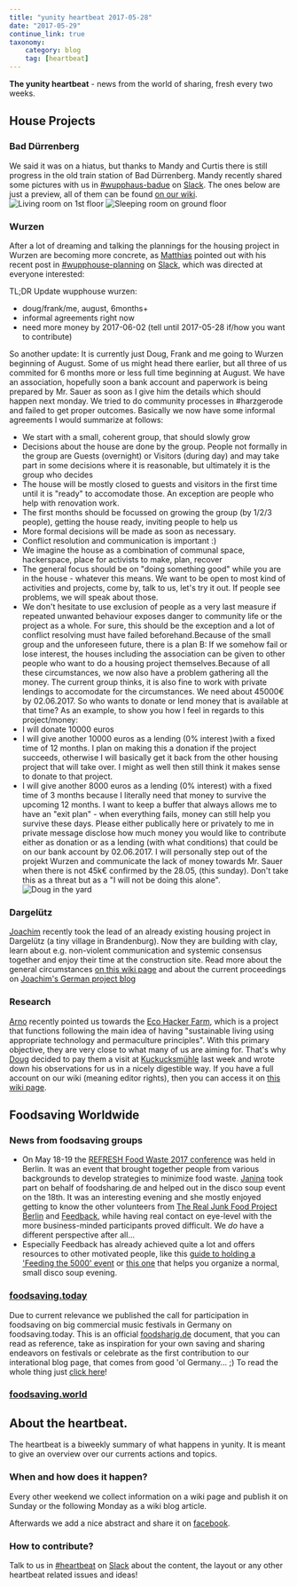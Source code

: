 ```yaml
---
title: "yunity heartbeat 2017-05-28"
date: "2017-05-29"
continue_link: true
taxonomy:
    category: blog
    tag: [heartbeat]
---
```


**The yunity heartbeat** - news from the world of sharing, fresh every two weeks.

## House Projects

### Bad Dürrenberg

We said it was on a hiatus, but thanks to Mandy and Curtis there is still progress in the old train station of Bad Dürrenberg. Mandy recently shared some pictures with us in [#wupphaus-badue](https://yunity.slack.com/messages/C0KPUD3L7/) on [Slack](https://slackin.yunity.org/). The ones below are just a preview, all of them can be found [on our wiki](https://yunity.atlassian.net/wiki/pages/viewpage.action?pageId=91131426).
![Living room on 1st floor](livingroom.jpg)
![Sleeping room on ground floor](sleepingroom.jpg)

### Wurzen

After a lot of dreaming and talking the plannings for the housing project in Wurzen are becoming more concrete, as [Matthias](https://github.com/NerdyProjects) pointed out with his recent post in [#wupphouse-planning](https://yunity.slack.com/messages/C3RS56Z38/) on [Slack](https://slackin.yunity.org/), which was directed at everyone interested: 

TL;DR Update wupphouse wurzen:
- doug/frank/me, august, 6months+
- informal agreements right now
- need more money by 2017-06-02 (tell until 2017-05-28 if/how you want to contribute)

So another update:
It is currently just Doug, Frank and me going to Wurzen beginning of August. Some of us might head there earlier, but all three of us commited for 6 months more or less full time beginning at August.
We have an association, hopefully soon a bank account and paperwork is being prepared by Mr. Sauer as soon as I give him the details which should happen next monday.
We tried to do community processes in #harzgerode and failed to get proper outcomes. Basically we now have some informal agreements I would summarize at follows:
- We start with a small, coherent group, that should slowly grow
- Decisions about the house are done by the group. People not formally in the group are Guests (overnight) or Visitors (during day) and may take part in some decisions where it is reasonable, but ultimately it is the group who decides
- The house will be mostly closed to guests and visitors in the first time until it is "ready" to accomodate those. An exception are people who help with renovation work.
- The first months should be focussed on growing the group (by 1/2/3 people), getting the house ready, inviting people to help us
- More formal decisions will be made as soon as necessary.
- Conflict resolution and communication is important :)
- We imagine the house as a combination of communal space, hackerspace, place for activists to make, plan, recover
- The general focus should be on "doing something good" while you are in the house - whatever this means. We want to be open to most kind of activities and projects, come by, talk to us, let's try it out. If people see problems, we will speak about those.
- We don't hesitate to use exclusion of people as a very last measure if repeated unwanted behaviour exposes danger to community life or the project as a whole. For sure, this should be the exception and a lot of conflict resolving must have failed beforehand.Because of the small group and the unforeseen future, there is a plan B:
If we somehow fail or lose interest, the houses including the association can be given to other people who want to do a housing project themselves.Because of all these circumstances, we now also have a problem gathering all the money. The current group thinks, it is also fine to work with private lendings to accomodate for the circumstances. We need about 45000€ by 02.06.2017. So who wants to donate or lend money that is available at that time?
As an example, to show you how I feel in regards to this project/money:
- I will donate 10000 euros
- I will give another 10000 euros as a lending (0% interest )with a fixed time of 12 months. I plan on making this a donation if the project succeeds, otherwise I will basically get it back from the other housing project that will take over. I might as well then still think it makes sense to donate to that project.
- I will give another 8000 euros as a lending (0% interest) with a fixed time of 3 months because I literally need that money to survive the upcoming 12 months. I want to keep a buffer that always allows me to have an "exit plan" - when everything fails, money can still help you survive these days.
Please either publically here or privately to me in private message disclose how much money you would like to contribute either as donation or as a lending (with what conditions) that could be on our bank account by 02.06.2017.
I will personally step out of the projekt Wurzen and communicate the lack of money towards Mr. Sauer when there is not 45k€ confirmed by the 28.05, (this sunday). Don't take this as a threat but as a "I will not be doing this alone".
![Doug in the yard](dougintheyard.jpg)

### Dargelütz

[Joachim](https://yunity.atlassian.net/wiki/display/~Joachim+Thome) recently took the lead of an already existing housing project in Dargelütz (a tiny village in Brandenburg). Now they are building with clay, learn about e.g. non-violent communication and systemic consensus together and enjoy their time at the construction site. Read more about the general circumstances [on this wiki page](https://yunity.atlassian.net/wiki/display/YUN/Dargeluetz+near+Parchim) and about the current proceedings on [Joachim's German project blog](http://dargeluetz.weebly.com/blog) 

### Research

[Arno](https://yunity.atlassian.net/wiki/users/viewuserprofile.action?username=Arno) recently pointed us towards the [Eco Hacker Farm](https://wiki.ecohackerfarm.org/start), which is a project that functions following the main idea of having "sustainable living using appropriate technology and permaculture principles". With this primary objective, they are very close to what many of us are aiming for. That's why [Doug](https://yunity.atlassian.net/wiki/pages/viewpage.action?pageId=4227232) decided to pay them a visit at [Kuckucksmühle](https://wiki.ecohackerfarm.org/kuckucksmuehle:start) last week and wrote down his observations for us in a nicely digestible way. If you have a full account on our wiki (meaning editor rights), then you can access it on [this wiki page](https://yunity.atlassian.net/wiki/pages/viewpage.action?pageId=91132229).

## Foodsaving Worldwide

### News from foodsaving groups 

- On May 18-19 the [REFRESH Food Waste 2017 conference](http://eu-refresh.org/conference2017) was held in Berlin. It was an event that brought together people from various backgrounds to develop strategies to minimize food waste. [Janina](https://yunity.atlassian.net/wiki/spaces/~Janina) took part on behalf of foodsharing.de and helped out in the disco soup event on the 18th. It was an interesting evening and she mostly enjoyed getting to know the other volunteers from [The Real Junk Food Project Berlin](https://realjunkfoodberlin.wordpress.com/about/) and [Feedback](http://feedbackglobal.org/), while having real contact on eye-level with the more business-minded participants proved difficult. We _do_ have a different perspective after all...
- Especially Feedback has already achieved quite a lot and offers resources to other motivated people, like this [guide to holding a 'Feeding the 5000' event](http://feedbackglobal.org/wp-content/uploads/2016/12/F5K-The-Introductory-Toolkit-1.pdf) or [this one](http://feedbackglobal.org/wp-content/uploads/2016/12/F5K-Disco-Chop-Small-Scale-Event-Toolkit.pdf) that helps you organize a normal, small disco soup evening.

### [foodsaving.today](https://foodsaving.today)

Due to current relevance we published the call for participation in foodsaving on big commercial music festivals in Germany on foodsaving.today. This is an official [foodsharig.de](https://www.foodsharing.de) document, that you can read as reference, take as inspiration for your own saving and sharing endeavors on festivals or celebrate as the first contribution to our interational blog page, that comes from good 'ol Germany... ;) To read the whole thing just [click here](https://foodsaving.today/en/blog/2017/05/14/foodsharingde-festival-call)!

### [foodsaving.world](https://foodsaving.world)

## About the heartbeat.

The heartbeat is a biweekly summary of what happens in yunity. It is meant to give an overview over our currents actions and topics.

### When and how does it happen?

Every other weekend we collect information on a wiki page and publish it on Sunday or the following Monday as a wiki blog article.

Afterwards we add a nice abstract and share it on [facebook](https://www.facebook.com/yunity.org/).

### How to contribute?

Talk to us in [#heartbeat](https://yunity.slack.com/messages/heartbeat/) on [Slack](https://slackin.yunity.org) about the content, the layout or any other heartbeat related issues and ideas!